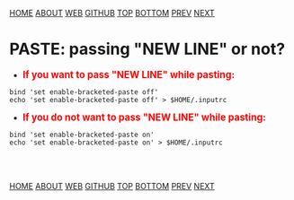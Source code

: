 ---
---

[HOME](index.md)
[ABOUT](README.md)
[WEB](https://osp4diss.vlsm.org/)
[GITHUB](/https://github.com/os2xx/osp4diss)
[TOP](#)
[BOTTOM](#endofpage)
[PREV](index.md#idx04)
[NEXT](osp-118.md)

# PASTE: passing "NEW LINE" or not?

* <span style="color:red; font-weight:bold; font-size:larger;">
  If you want to pass "NEW LINE" while pasting:
  </span>

```
bind 'set enable-bracketed-paste off'
echo 'set enable-bracketed-paste off' > $HOME/.inputrc

```

* <span style="color:red; font-weight:bold; font-size:larger;">
  If you do not want to pass "NEW LINE" while pasting:
  </span>

```
bind 'set enable-bracketed-paste on'
echo 'set enable-bracketed-paste on' > $HOME/.inputrc

```


<br id="endofpage"><br>

[HOME](index.md)
[ABOUT](README.md)
[WEB](https://osp4diss.vlsm.org/)
[GITHUB](/https://github.com/os2xx/osp4diss)
[TOP](#)
[BOTTOM](#endofpage)
[PREV](index.md#idx04)
[NEXT](osp-118.md)
<br>

